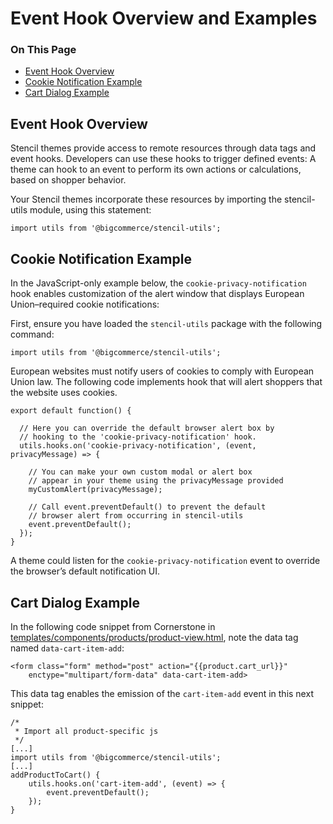 <h1>Event Hook Overview and Examples</h1>

<div class="otp" id="no-index">
	<h3> On This Page </h3>
	<ul>
    <li><a href="#event_event-hook">Event Hook Overview</a></li>
    <li><a href="#event_cookie-notification">Cookie Notification Example</a></li>
    <li><a href="#event_cart-dialog">Cart Dialog Example</a></li>
	</ul>
</div>

<a href='#event_event-hook' aria-hidden='true' class='block-anchor'  id='event_event-hook'><i aria-hidden='true' class='linkify icon'></i></a>

## Event Hook Overview 

Stencil themes provide access to remote resources through data tags and event hooks. Developers can use these hooks to trigger defined events: A theme can hook to an event to perform its own actions or calculations, based on shopper behavior.

Your Stencil themes incorporate these resources by importing the stencil-utils module, using this statement:

`import utils from '@bigcommerce/stencil-utils';`

<a href='#event_cookie-notification' aria-hidden='true' class='block-anchor'  id='event_cookie-notification'><i aria-hidden='true' class='linkify icon'></i></a>

## Cookie Notification Example

In the JavaScript-only example below, the `cookie-privacy-notification` hook enables customization of the alert window that displays European Union–required cookie notifications:

First, ensure you have loaded the `stencil-utils` package with the following command:

`import utils from '@bigcommerce/stencil-utils';`

European websites must notify users of cookies to comply with European Union law.
The following code implements hook that will alert shoppers that the website uses cookies.

```
export default function() {

  // Here you can override the default browser alert box by
  // hooking to the 'cookie-privacy-notification' hook.
  utils.hooks.on('cookie-privacy-notification', (event, privacyMessage) => {

    // You can make your own custom modal or alert box
    // appear in your theme using the privacyMessage provided
    myCustomAlert(privacyMessage);

    // Call event.preventDefault() to prevent the default
    // browser alert from occurring in stencil-utils
    event.preventDefault();
  });
}
```

A theme could listen for the `cookie-privacy-notification` event to override the browser’s default notification UI.


<a href='#event_cart-dialog' aria-hidden='true' class='block-anchor'  id='event_cart-dialog'><i aria-hidden='true' class='linkify icon'></i></a>

## Cart Dialog Example

In the following code snippet from Cornerstone in [templates/components/products/product-view.html](https://github.com/bigcommerce/cornerstone/blob/master/templates/components/products/product-view.html), note the data tag named `data‑cart‑item‑add`:

```
<form class="form" method="post" action="{{product.cart_url}}"
    enctype="multipart/form-data" data-cart-item-add>
```

This data tag enables the emission of the `cart‑item‑add` event in this next snippet:

```
/*  
 * Import all product-specific js 
 */
[...]
import utils from '@bigcommerce/stencil-utils';
[...]
addProductToCart() {
    utils.hooks.on('cart-item-add', (event) => {
        event.preventDefault();
    });
}
```



